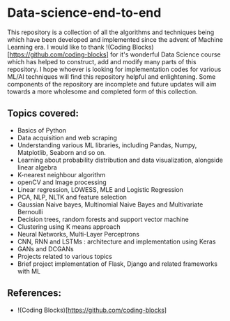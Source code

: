 # Data-science-end-to-end

This repository is a collection of all the algorithms and techniques being which have been developed and implemented since the advent of Machine Learning era. I would like to thank !(Coding Blocks)[https://github.com/coding-blocks] for it's wonderful Data Science course which has helped to construct, add and modify many parts of this repository. I hope whoever is looking for implementation codes for various ML/AI techniques will find this repository helpful and enlightening. Some components of the repository are incomplete and future updates will aim towards a more wholesome and completed form of this collection.

## Topics covered:
- Basics of Python
- Data acquisition and web scraping
- Understanding various ML libraries, including Pandas, Numpy, Matplotlib, Seaborn and so on.
- Learning about probability distribution and data visualization, alongside linear algebra
- K-nearest neighbour algorithm
- openCV and Image processing
- Linear regression, LOWESS, MLE and Logistic Regression
- PCA, NLP, NLTK and feature selection
- Gaussian Naive bayes, Multinomial Naive Bayes and Multivariate Bernoulli
- Decision trees, random forests and support vector machine
- Clustering using K means approach
- Neural Networks, Multi-Layer Perceptrons
- CNN, RNN and LSTMs : architecture and implementation using Keras
- GANs and DCGANs
- Projects related to various topics
- Brief project implementation of Flask, Django and related frameworks with ML


## References:

- !(Coding Blocks)[https://github.com/coding-blocks]
